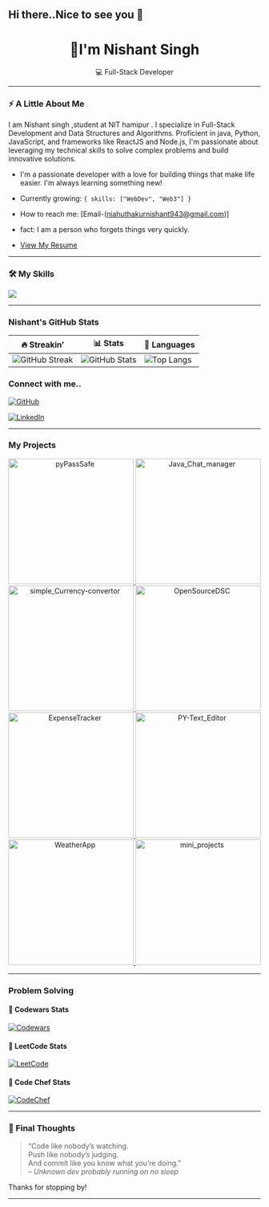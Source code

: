 ## Hi there..Nice to see you 👋

<h1 align="center"> 👋I'm Nishant Singh </h1>
<p align="center">
  💻 Full-Stack Developer 
</p>

---

### ⚡ A Little About Me 
I am Nishant singh ,student at NIT hamipur . I specialize in Full-Stack Development and Data Structures and Algorithms. Proficient in java, Python, JavaScript, and frameworks like ReactJS and Node.js, I'm passionate about leveraging my technical skills to solve complex problems and build innovative solutions.
- I'm a passionate developer with a love for building things that make life easier. I'm always learning something new!

-  Currently growing: `{ skills: ["WebDev", "Web3"] }`
- How to reach me: [Email-(niahuthakurnishant943@gmail.com)]
- fact: I am a person who forgets things very quickly.
- [View My Resume](https://yourdomain.com/your-resume.pdf)

---

### 🛠️ My Skills

<div>
  <img src="https://skillicons.dev/icons?i=js,react,html,css,tailwind,nodejs,python,java,git,sqlite,mongodb&perline=8" />
</div>

---

### Nishant's GitHub Stats

| 🔥 Streakin’ | 📊 Stats | 🧠 Languages |
|--------------|-----------|-------------|
| ![GitHub Streak](https://streak-stats.demolab.com?user=Nixantsingh943&theme=tokyonight&hide_border=true) | ![GitHub Stats](https://github-readme-stats.vercel.app/api?username=Nixantsingh943&show_icons=true&theme=radical) | ![Top Langs](https://github-readme-stats.vercel.app/api/top-langs/?username=Nixantsingh943&layout=compact&theme=radical) |


### Connect with me..

[![GitHub](https://img.shields.io/badge/GitHub-Profile-181717?style=for-the-badge&logo=github)](https://github.com/Nixantsingh943)

[![LinkedIn](https://img.shields.io/badge/LinkedIn-Connect-blue?style=for-the-badge&logo=linkedin)](https://www.linkedin.com/in/nishant-singh-586315325/)

---

###  My Projects

<p align="center">
  <a href="https://github.com/Nixantsingh943/pyPassSafe">
    <img width="250" alt="pyPassSafe" src="https://github-readme-stats.vercel.app/api/pin/?username=Nixantsingh943&repo=pyPassSafe&theme=tokyonight" />
  </a>

  <a href="https://github.com/Nixantsingh943/Java_Chat_manager">
    <img width="250" alt="Java_Chat_manager" src="https://github-readme-stats.vercel.app/api/pin/?username=Nixantsingh943&repo=Java_Chat_manager&theme=tokyonight" />
  </a>
  <a href="https://github.com/Nixantsingh943/simple_Currency-convertor">
    <img width="250" alt="simple_Currency-convertor" src="https://github-readme-stats.vercel.app/api/pin/?username=Nixantsingh943&repo=simple_Currency-convertor&theme=tokyonight" />
  </a>
  <a href="https://github.com/Nixantsingh943/OpenSourceDSC">
    <img width="250" alt="OpenSourceDSC" src="https://github-readme-stats.vercel.app/api/pin/?username=Nixantsingh943&repo=OpenSourceDSC&theme=tokyonight" />
  </a>
  <a href="https://github.com/Nixantsingh943/ExpenseTracker">
    <img width="250" alt="ExpenseTracker" src="https://github-readme-stats.vercel.app/api/pin/?username=Nixantsingh943&repo=ExpenseTracker&theme=tokyonight" />
  </a>
  <a href="https://github.com/Nixantsingh943/PY-Text_Editor">
    <img width="250" alt="PY-Text_Editor" src="https://github-readme-stats.vercel.app/api/pin/?username=Nixantsingh943&repo=PY-Text_Editor&theme=tokyonight" />
  </a>
  <a href="https://github.com/Nixantsingh943/WeatherApp">
    <img width="250" alt="WeatherApp" src="https://github-readme-stats.vercel.app/api/pin/?username=Nixantsingh943&repo=WeatherApp&theme=tokyonight" />
  </a>
  <a href="https://github.com/Nixantsingh943/mini_projects">
    <img width="250" alt="mini_projects" src="https://github-readme-stats.vercel.app/api/pin/?username=Nixantsingh943&repo=mini_projects&theme=tokyonight" />
  </a>

  ---
  ### Problem Solving
  #### 🥋 Codewars Stats
  [![Codewars](https://img.shields.io/badge/Codewars-Nixant_singh-red?style=for-the-badge&logo=codewars&logoColor=white)](https://www.codewars.com/users/Nixant_singh)
            
  #### 🧠 LeetCode Stats  
[![LeetCode](https://img.shields.io/badge/LeetCode-nishu_943-yellow?style=for-the-badge&logo=leetcode&logoColor=white)](https://leetcode.com/nishu_943/)
#### 🧩 Code Chef Stats
[![CodeChef](https://img.shields.io/badge/CodeChef-nixant943-brown?style=for-the-badge&logo=codechef&logoColor=white)](https://www.codechef.com/users/nixant943)










   
   
  
  
</p>



---


### 🧃 Final Thoughts

> “Code like nobody’s watching.  
> Push like nobody’s judging.  
> And commit like you know what you’re doing.”  
> – *Unknown dev probably running on no sleep*

Thanks for stopping by!

---




